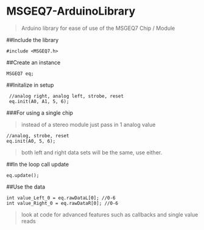 # MSGEQ7-ArduinoLibrary
>Arduino library for ease of use of the MSGEQ7 Chip / Module

##Include the library
  ```
  #include <MSGEQ7.h>
  ```

##Create an instance
  ```
  MSGEQ7 eq;
  ```

##Initalize in setup
 ```
  //analog right, analog left, strobe, reset
  eq.init(A0, A1, 5, 6);
  ```
###For using a single chip
> instead of a stereo module just pass in 1 analog value
  ```
  //analog, strobe, reset
  eq.init(A0, 5, 6);
  ```
 > both left and right data sets will be the same, use either.

##In the loop call update
  ```
  eq.update();
  ```

##Use the data
  ```
  int value_Left_0 = eq.rawDataL[0]; //0-6
  int value_Right_0 = eq.rawDataR[0]; //0-6
```

>look at code for advanced features such as callbacks and single value reads
